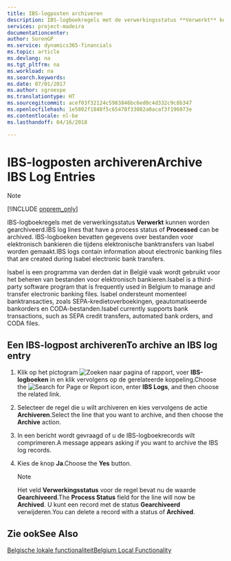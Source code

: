 ```yaml
---
title: IBS-logposten archiveren
description: IBS-logboekregels met de verwerkingsstatus **Verwerkt** kunnen worden gearchiveerd. IBS-logboeken bevatten gegevens over bestanden voor elektronisch bankieren die tijdens elektronische banktransfers van Isabel worden gemaakt.
services: project-madeira
documentationcenter: 
author: SorenGP
ms.service: dynamics365-financials
ms.topic: article
ms.devlang: na
ms.tgt_pltfrm: na
ms.workload: na
ms.search.keywords: 
ms.date: 07/01/2017
ms.author: sgroespe
ms.translationtype: HT
ms.sourcegitcommit: acef03f32124c5983846bc6ed0c4d332c9c8b347
ms.openlocfilehash: 1e5802f1848f5c65478f33082a0acaf3f196073e
ms.contentlocale: nl-be
ms.lasthandoff: 04/16/2018

---
```

# <a name="archive-ibs-log-entries"></a><span data-ttu-id="dc2b2-104">IBS-logposten archiveren</span><span class="sxs-lookup"><span data-stu-id="dc2b2-104">Archive IBS Log Entries</span></span>
> [!Note]
> [!INCLUDE [onprem_only](../../includes/onprem_only_md.md)]

<span data-ttu-id="dc2b2-105">IBS-logboekregels met de verwerkingsstatus **Verwerkt** kunnen worden gearchiveerd.</span><span class="sxs-lookup"><span data-stu-id="dc2b2-105">IBS log lines that have a process status of **Processed** can be archived.</span></span> <span data-ttu-id="dc2b2-106">IBS-logboeken bevatten gegevens over bestanden voor elektronisch bankieren die tijdens elektronische banktransfers van Isabel worden gemaakt.</span><span class="sxs-lookup"><span data-stu-id="dc2b2-106">IBS logs contain information about electronic banking files that are created during Isabel electronic bank transfers.</span></span>  

<span data-ttu-id="dc2b2-107">Isabel is een programma van derden dat in België vaak wordt gebruikt voor het beheren van bestanden voor elektronisch bankieren.</span><span class="sxs-lookup"><span data-stu-id="dc2b2-107">Isabel is a third-party software program that is frequently used in Belgium to manage and transfer electronic banking files.</span></span> <span data-ttu-id="dc2b2-108">Isabel ondersteunt momenteel banktransacties, zoals SEPA-kredietoverboekingen, geautomatiseerde bankorders en CODA-bestanden.</span><span class="sxs-lookup"><span data-stu-id="dc2b2-108">Isabel currently supports bank transactions, such as SEPA credit transfers, automated bank orders, and CODA files.</span></span>  

## <a name="to-archive-an-ibs-log-entry"></a><span data-ttu-id="dc2b2-109">Een IBS-logpost archiveren</span><span class="sxs-lookup"><span data-stu-id="dc2b2-109">To archive an IBS log entry</span></span>  

1.  <span data-ttu-id="dc2b2-110">Klik op het pictogram ![Zoeken naar pagina of rapport](../../media/ui-search/search_small.png "pictogram Zoeken naar pagina of rapport"), voer **IBS-logboeken** in en klik vervolgens op de gerelateerde koppeling.</span><span class="sxs-lookup"><span data-stu-id="dc2b2-110">Choose the ![Search for Page or Report](../../media/ui-search/search_small.png "Search for Page or Report icon") icon, enter **IBS Logs**, and then choose the related link.</span></span>  
2.  <span data-ttu-id="dc2b2-111">Selecteer de regel die u wilt archiveren en kies vervolgens de actie **Archiveren**.</span><span class="sxs-lookup"><span data-stu-id="dc2b2-111">Select the line that you want to archive, and then choose the **Archive** action.</span></span>  
3.  <span data-ttu-id="dc2b2-112">In een bericht wordt gevraagd of u de IBS-logboekrecords wilt comprimeren.</span><span class="sxs-lookup"><span data-stu-id="dc2b2-112">A message appears asking if you want to archive the IBS log records.</span></span>  
4.  <span data-ttu-id="dc2b2-113">Kies de knop **Ja**.</span><span class="sxs-lookup"><span data-stu-id="dc2b2-113">Choose the **Yes** button.</span></span>  

    > [!NOTE]  
    >  <span data-ttu-id="dc2b2-114">Het veld **Verwerkingsstatus** voor de regel bevat nu de waarde **Gearchiveerd**.</span><span class="sxs-lookup"><span data-stu-id="dc2b2-114">The **Process Status** field for the line will now be **Archived**.</span></span> <span data-ttu-id="dc2b2-115">U kunt een record met de status **Gearchiveerd** verwijderen.</span><span class="sxs-lookup"><span data-stu-id="dc2b2-115">You can delete a record with a status of **Archived**.</span></span>  

## <a name="see-also"></a><span data-ttu-id="dc2b2-116">Zie ook</span><span class="sxs-lookup"><span data-stu-id="dc2b2-116">See Also</span></span>  
[<span data-ttu-id="dc2b2-117">Belgische lokale functionaliteit</span><span class="sxs-lookup"><span data-stu-id="dc2b2-117">Belgium Local Functionality</span></span>](belgium-local-functionality.md)

